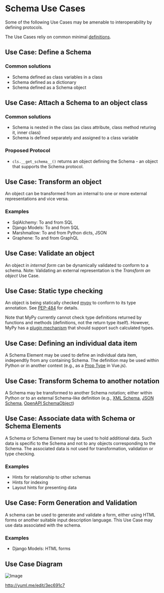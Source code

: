 # Schema Use Cases 

Some of the following Use Cases may be amenable to interoperability by defining protocols.

The Use Cases reliy on common minimal [definitions](definitions.md). 

## Use Case: Define a Schema 

### Common solutions

* Schema defined as class variables in a class
* Schema defined as a dictionary
* Schema defined as a Schema object

## Use Case: Attach a Schema to an object class 

### Common solutions
* Schema is nested in the class (as class attribute, class method returing it, inner class)
* Schema is defined separately and assigned to a class variable

### Proposed Protocol

* `cls.__get_schema__()` returns an object defining the Schema - an object that supports the Schema protocol.

## Use Case: Transform an object

An object can be transformed from an internal to one or more external representations and vice versa.

### Examples

* SqlAlchemy: To and from SQL
* Django Models: To and from SQL
* Marshmallow: To and from Python dicts, JSON
* Graphene: To and from GraphQL 

## Use Case: Validate an object

An object in _internal form_ can be dynamically validated to conform to a schema. Note: Validating an external representation is the _Transform an object_ Use Case. 

## Use Case: Static type checking

An object is being statically checked [mypy](http://mypy-lang.org/) to conform to its type annotation. See [PEP-484](https://www.python.org/dev/peps/pep-0484) for details. 

Note that MyPy currently cannot check type definitions returned by functions and methods (definitions, not the return type itself). However, MyPy has a [plugin mechanism](http://mypy-lang.blogspot.com/2019/03/extending-mypy-with-plugins.html) that should support such calculated types. 

## Use Case: Defining an individual data item

A Schema Element may be used to define an individual data item, independtly from any containing Schema. The definition may be used within Python or in another context (e.g., as a [Prop Type](https://vuejs.org/v2/guide/components-props.html#Prop-Types) in Vue.js). 

## Use Case: Transform Schema to another notation

A Schema may be transformed to another Schema notation; either within Python or to an external Schema-like definition (e.g., [XML Schema](https://en.wikipedia.org/wiki/XML_Schema_(W3C)), [JSON Schema](https://json-schema.org/), [OpenAPI SchemaObject](https://github.com/OAI/OpenAPI-Specification/blob/master/versions/3.0.2.md#schemaObject)) 

## Use Case: Associate data with Schema or Schema Elements

A Schema or Schema Element may be used to hold additional data. Such data is specific to the Schema and not to any objects corresponding to the Schema. The associated data is not used for transformation,  validation or type checking. 

### Examples
- Hints for relationship to other schemas
- Hints for indexing
- Layout hints for presenting data

## Use Case: Form Generation and Validation

A schema can be used to generate and validate a form, either using HTML forms or another suitable input description language. This Use Case may use data associated with the schema.  

### Examples

* Django Models: HTML forms

## Use Case Diagram

![Image](https://yuml.me/3ec691c7.png)

http://yuml.me/edit/3ec691c7



